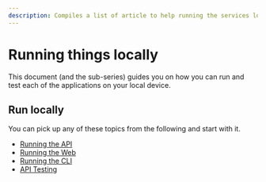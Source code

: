 ```yaml
---
description: Compiles a list of article to help running the services locally
---
```


# Running things locally

This document (and the sub-series) guides you on how you can run and test each of the applications on your local device.

## Run locally

You can pick up any of these topics from the following and start with it.

- [Running the API](running-the-api.md)
- [Running the Web](running-the-web-app.md)
- [Running the CLI](running-the-cli.md)
- [API Testing](api-testing.md)
